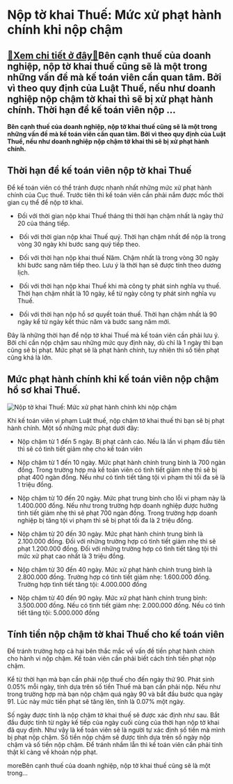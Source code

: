Nộp tờ khai Thuế: Mức xử phạt hành chính khi nộp chậm
=====================================================

[:gift:Xem chi tiết ở đây:gift:](https://hddtvn.com/nop-to-khai-thue-muc-xu-phat-hanh-chinh-khi-nop-cham/)Bên cạnh thuế của doanh nghiệp, nộp tờ khai thuế cũng sẽ là một trong những vấn đề mà kế toán viên cần quan tâm. Bởi vì theo quy định của Luật Thuế, nếu như doanh nghiệp nộp chậm tờ khai thì sẽ bị xử phạt hành chính. Thời hạn để kế toán viên nộp …
-------------------------------------------------------------------------------------------------------------------------------------------------------------------------------------------------------------------------------------------------------

**Bên cạnh thuế của doanh nghiệp, nộp tờ khai thuế cũng sẽ là một trong những vấn đề mà kế toán viên cần quan tâm. Bởi vì theo quy định của Luật Thuế, nếu như doanh nghiệp nộp chậm tờ khai thì sẽ bị xử phạt hành chính.**


**Thời hạn để kế toán viên nộp tờ khai Thuế**
---------------------------------------------


Để kế toán viên có thể tránh được nhanh nhất những mức xử phạt hành chính của Cục thuế. Trước tiên thì kế toán viên cần phải nắm được mốc thời gian cụ thể để nộp tờ khai.




* Đối với thời gian nộp khai Thuế tháng thì thời hạn chậm nhất là ngày thứ 20 của tháng tiếp.

*  Đối với thời gian nộp khai Thuế quý. Thời hạn chậm nhất để nộp là trong vòng 30 ngày khi bước sang quý tiếp theo.





*  Đối với thời hạn nộp khai thuế Năm. Chậm nhất là trong vòng 30 ngày khi bước sang năm tiếp theo. Lưu ý là thời hạn sẽ được tính theo dương lịch.





*  Đối với thời hạn nộp khai Thuế khi mà công ty phát sinh nghĩa vụ thuế. Thời hạn chậm nhất là 10 ngày, kể từ ngày công ty phát sinh nghĩa vụ Thuế.





*  Đối với thời hạn nộp hồ sơ quyết toán thuế. Thời hạn chậm nhất là 90 ngày kể từ ngày kết thúc năm và bước sang năm mới.



Đây là những thời hạn để nộp tờ khai Thuế mà kế toán viên cần phải lưu ý. Bởi chỉ cần nộp chậm sau những mức quy định này, dù chỉ là 1 ngày thì bạn cũng sẽ bị phạt. Mức phạt sẽ là phạt hành chính, tuy nhiên thì số tiền phạt cũng khá là lớn.


**Mức phạt hành chính khi kế toán viên nộp chậm hồ sơ khai Thuế.**
------------------------------------------------------------------


![Nộp tờ khai Thuế: Mức xử phạt hành chính khi nộp chậm](https://hddtvn.com/wp-content/uploads/2021/01/thue-thu-nhap-ca-nhan.png)


Khi kế toán viên vi phạm Luật thuế, nộp chậm tờ khai thuế thì bạn sẽ bị phạt hành chính. Một số những mức phạt dưới đây:




* Nộp chậm từ 1 đến 5 ngày. Bị phạt cảnh cáo. Nếu là lần vi phạm đầu tiên thì sẽ có tình tiết giảm nhẹ cho kế toán viên

* Nộp chậm từ 1 đến 10 ngày. Mức phạt hành chính trung bình là 700 ngàn đồng. Trong trường hợp mà kế toán viên có tình tiết giảm nhẹ thì sẽ bị phạt 400 ngàn đồng. Nếu như có tình tiết tăng tội vi phạm thì tối đa sẽ là 1 triệu đồng.

* Nộp chậm từ 10 đến 20 ngày. Mức phạt trung bình cho lỗi vi phạm này là 1.400.000 đồng. Nếu như trong trường hợp doanh nghiệp được hưởng tình tiết giảm nhẹ thì sẽ phạt 700 ngàn đồng. Trong trường hợp doanh nghiệp bị tăng tội vi phạm thì sẽ bị phạt tối đa là 2 triệu đồng.

* Nộp chậm từ 20 đến 30 ngày. Mức phạt hành chính trung bình là 2.100.000 đồng. Đối với những trường hợp có tình tiết giảm nhẹ thì sẽ phạt 1.200.000 đồng. Đối với những trường hợp có tình tiết tăng tội thì mức xử phạt cao nhất là 3 triệu đồng.

* Nộp chậm từ 30 đến 40 ngày. Mức xử phạt hành chính trung bình là 2.800.000 đồng. Trường hợp có tình tiết giảm nhẹ: 1.600.000 đồng. Trường hợp tình tiết tăng tội: 4.000.000 đồng

* Nộp chậm từ 40 đến 90 ngày. Mức xử phạt hành chính trung bình: 3.500.000 đồng. Nếu có tình tiết giảm nhẹ: 2.000.000 đồng. Nếu có tình tiết tăng tội: 5.000.000 đồng



**Tính tiền nộp chậm tờ khai Thuế cho kế toán viên**
----------------------------------------------------


Để tránh trường hợp cả hai bên thắc mắc về vấn đề tiền phạt hành chính cho hành vi nộp chậm. Kế toán viên cần phải biết cách tính tiền phạt nộp chậm.


Kể từ thời hạn mà bạn cần phải nộp thuế cho đến ngày thứ 90. Phát sinh 0.05% mỗi ngày, tính dựa trên số tiền Thuế mà bạn cần phải nộp. Nếu như trong trường hợp mà bạn nộp chậm quá ngày 90 và bắt đầu bước qua ngày 91. Lúc này mức tiền phạt sẽ tăng lên, tính là 0.07% một ngày.


Số ngày được tính là nộp chậm tờ khai thuế sẽ được xác định như sau. Bắt đầu được tính từ ngày kế tiếp của ngày cuối cùng của thời hạn nộp tờ khai đã quy định. Như vậy là kế toán viên sẽ là người tự xác định số tiền mà mình bị phạt nộp chậm. Số tiền nộp chậm sẽ được tính dựa trên số ngày nộp chậm và số tiền nộp chậm. Để tránh nhầm lẫn thì kế toán viên cần phải tính thật kĩ càng về khoản nộp phạt.



moreBên cạnh thuế của doanh nghiệp, nộp tờ khai thuế cũng sẽ là một trong…

